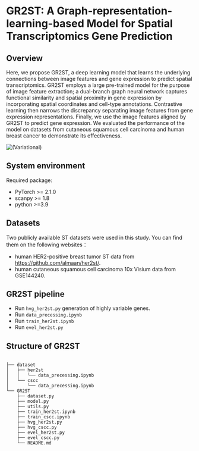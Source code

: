 # GR2ST: A Graph-representation-learning-based Model for Spatial Transcriptomics Gene Prediction

## Overview
Here, we propose GR2ST, a deep learning model that learns the underlying connections between image features and gene expression to predict spatial transcriptomics. GR2ST employs a large pre-trained model for the purpose of image feature extraction; a dual-branch graph neural network captures functional similarity and spatial proximity in gene expression by incorporating spatial coordinates and cell-type annotations. Contrastive learning then narrows the discrepancy separating image features from gene expression representations. Finally, we use the image features aligned by GR2ST to predict gene expression. We evaluated the performance of the model on datasets from cutaneous squamous cell carcinoma and human breast cancer to demonstrate its effectiveness.

![(Variational)](model.png)

## System environment
Required package:
- PyTorch >= 2.1.0
- scanpy >= 1.8
- python >=3.9

## Datasets
Two publicly available ST datasets were used in this study. You can find them on the following websites：
-  human HER2-positive breast tumor ST data from https://github.com/almaan/her2st/.
-  human cutaneous squamous cell carcinoma 10x Visium data from GSE144240.



## GR2ST pipeline

- Run `hvg_her2st.py` generation of highly variable genes.
- Run `data_precessing.ipynb` 
- Run `train_her2st.ipynb`
- Run `evel_her2st.py`

## Structure of GR2ST
<pre>
<code>
├── dataset
│   ├── her2st
│   │   └── data_precessing.ipynb
│   └── cscc
│       └── data_precessing.ipynb
└── GR2ST
    ├── dataset.py
    ├── model.py
    ├── utils.py
    ├── train_her2st.ipynb
    ├── train_cscc.ipynb
    ├── hvg_her2st.py
    ├── hvg_cscc.py
    ├── evel_her2st.py
    ├── evel_cscc.py
    └── README.md  


</code>
</pre>
